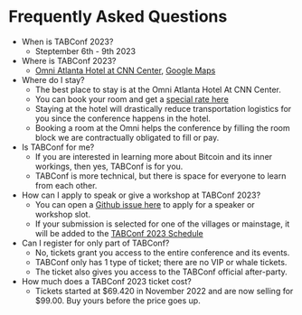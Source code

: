 # Frequently Asked Questions

- When is TABConf 2023?
  - Steptember 6th - 9th 2023
- Where is TABConf 2023? 
  - [Omni Atlanta Hotel at CNN Center](https://www.omnihotels.com/hotels/atlanta-cnn-center), [Google Maps](https://goo.gl/maps/9inaGaCqc8gRjWLi8)
- Where do I stay?
  - The best place to stay is at the Omni Atlanta Hotel At CNN Center. 
  - You can book your room and get a [special rate here]()
  - Staying at the hotel will drastically reduce transportation logistics for you since the conference happens in the hotel. 
  - Booking a room at the Omni helps the conference by filling the room block we are contractually obligated to fill or pay. 
- Is TABConf for me?
  - If you are interested in learning more about Bitcoin and its inner workings, then yes, TABConf is for you. 
  - TABConf is more technical, but there is space for everyone to learn from each other.
- How can I apply to speak or give a workshop at TABConf 2023?
  - You can open a [Github issue here](https://github.com/TABConf/2023.tabconf.com/issues) to apply for a speaker or workshop slot.
  - If your submission is selected for one of the villages or mainstage, it will be added to the [TABConf 2023 Schedule](https://github.com/orgs/TABConf/projects/1)
- Can I register for only part of TABConf?
  - No, tickets grant you access to the entire conference and its events.
  - TABConf only has 1 type of ticket; there are no VIP or whale tickets. 
  - The ticket also gives you access to the TABConf official after-party. 
- How much does a TABConf 2023 ticket cost?
  - Tickets started at $69.420 in November 2022 and are now selling for $99.00. Buy yours before the price goes up. 
